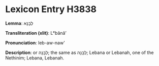 # Lexicon Entry H3838

**Lemma**: לְבָנָא

**Transliteration (xlit)**: Lᵉbânâʼ

**Pronunciation**: leb-aw-naw'

**Description**:
or לְבָנָה; the same as לְבָנָה; Lebana or Lebanah, one of the Nethinim; Lebana, Lebanah.

